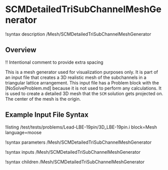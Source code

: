 # SCMDetailedTriSubChannelMeshGenerator

!syntax description /Mesh/SCMDetailedTriSubChannelMeshGenerator

## Overview

!! Intentional comment to provide extra spacing

This is a mesh generator used for visualization purposes only. It is part of an input file that creates
a 3D realistic mesh of the subchannels in a triangular lattice arrangement. This input file has a Problem block
with the [NoSolveProblem.md] because it is not used to perform any calculations. It is used to create a detailed 3D mesh that the `SCM` solution gets projected on. The center of the mesh is the origin.

## Example Input File Syntax

!listing /test/tests/problems/Lead-LBE-19pin/3D_LBE-19pin.i block=Mesh language=moose

!syntax parameters /Mesh/SCMDetailedTriSubChannelMeshGenerator

!syntax inputs /Mesh/SCMDetailedTriSubChannelMeshGenerator

!syntax children /Mesh/SCMDetailedTriSubChannelMeshGenerator
